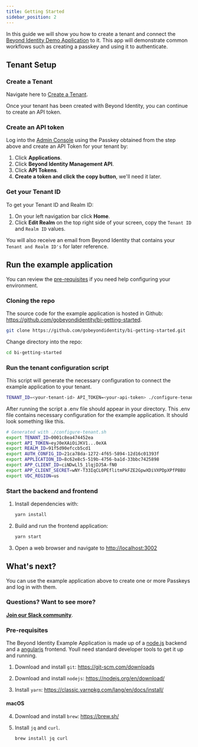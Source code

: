 ```yaml
---
title: Getting Started
sidebar_position: 2
---
```

In this guide we will show you how to create a tenant and connect the [Beyond Identity Demo Application](https://github.com/gobeyondidentity/bi-getting-started) to it. This app will demonstrate common workflows such as creating a passkey and using it to authenticate.

## Tenant Setup

### Create a Tenant
Navigate here to [Create a Tenant](https://www.beyondidentity.com/developers/signup).

Once your tenant has been created with Beyond Identity, you can continue to create an API token. 

### Create an API token

Log into the [Admin Console](https://console-us.beyondidentity.com) using the Passkey obtained from the step above and create an API Token for your tenant by: 

1. Click **Applications**.
2. Click **Beyond Identity Management API**.
3. Click **API Tokens**.
4. **Create a token and click the copy button**, we'll need it later. 

### Get your Tenant ID
To get your Tenant ID and Realm ID: 

1. On your left navigation bar click **Home**. 
2. Click **Edit Realm** on the top right side of your screen, copy the `Tenant ID` and `Realm ID` values. 

You will also receive an email from Beyond Identity that contains your `Tenant and Realm ID's` for later reference.

## Run the example application

You can review the [pre-requisites](#pre-requisites) if you need help configuring your environment. 

### Cloning the repo

The source code for the example application is hosted in Github: https://github.com/gobeyondidentity/bi-getting-started.

```bash
git clone https://github.com/gobeyondidentity/bi-getting-started.git
```

Change directory into the repo: 

```bash
cd bi-getting-started
```

### Run the tenant configuration script

This script will generate the necessary configuration to connect the example application to your tenant. 
``` bash
TENANT_ID=<your-tenant-id> API_TOKEN=<your-api-token> ./configure-tenant.sh
```
After running the script a .env file should appear in your directory. This .env file contains necessary configuration for the example application. It should look something like this.
``` bash
# Generated with ./configure-tenant.sh
export TENANT_ID=0001c8ea474452ea
export API_TOKEN=eyJ0eXAiOiJKV1...0eXA
export REALM_ID=91f5d90efccb5cd1
export AUTH_CONFIG_ID=21ca78da-1272-4f65-5894-12d16c01393f
export APPLICATION_ID=8c62e8c5-519b-4756-ba1d-33bbc7425898
export APP_CLIENT_ID=ciNDwLl5_1lqjDJ5A-fN0
export APP_CLIENT_SECRET=wNY-T33IqCL0PEflitmPkFZE2GpwXDiVXPDpXPfP8BU
export VDC_REGION=us
```

### Start the backend and frontend
1. Install dependencies with:
	``` bash
	yarn install
	```

2. Build and run the frontend application:
	``` bash
	yarn start
	```

3. Open a web browser and navigate to [http://localhost:3002](http://localhost:3002)

## What's next? 

You can use the example application above to create one or more Passkeys and log in with them. 

### Questions? Want to see more?

**[Join our Slack community](https://join.slack.com/t/byndid/shared_invite/zt-1anns8n83-NQX4JvW7coi9dksADxgeBQ)**.

### Pre-requisites
The Beyond Identity Example Application is made up of a [node.js](https://nodejs.org) backend and a [angularjs](https://angular.io/) frontend. Youll need standard developer tools to get it up and running.

1. Download and install `git`: https://git-scm.com/downloads

2. Download and install `nodejs`: https://nodejs.org/en/download/

3. Install `yarn`: https://classic.yarnpkg.com/lang/en/docs/install/

#### **macOS**

4. Download and install `brew`: https://brew.sh/

5. Install `jq` and `curl`. 
	``` bash
	brew install jq curl
	```




